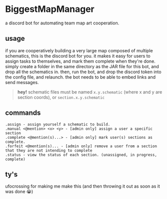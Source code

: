 # BiggestMapManager
a discord bot for automating team map art cooperation.

## usage
if you are cooperatively building a very large map composed of multiple schematics, this is the discord bot for you. it makes it easy for users to assign tasks to themselves, and mark them complete when they're done. simply create a folder in the same directory as the JAR file for this bot, and drop all the schematics in. then, run the bot, and drop the discord token into the config file, and relaunch. the bot needs to be able to embed links and send messages.

> **hey!** schematic files must be named `x.y.schematic` (where x and y are section coords), or `section.x.y.schematic`

## commands
```
.assign - assign yourself a schematic to build.
.manual <@mention> <x> <y> - [admin only] assign a user a specific section
.complete <@mention(s)...> - [admin only] mark user(s) sections as complete.
.forfeit <@mention(s)... - [admin only] remove a user from a section that they are not intending to complete
.status - view the status of each section. (unassigned, in progress, complete)
```

## ty's
ufocrossing for making me make this (and then throwing it out as soon as it was done :sob:)
